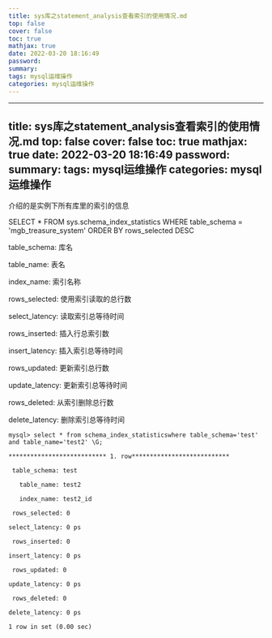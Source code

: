 ```yaml
---
title: sys库之statement_analysis查看索引的使用情况.md
top: false
cover: false
toc: true
mathjax: true
date: 2022-03-20 18:16:49
password:
summary:
tags: mysql运维操作
categories: mysql运维操作
---
```

---
title: sys库之statement_analysis查看索引的使用情况.md
top: false
cover: false
toc: true
mathjax: true
date: 2022-03-20 18:16:49
password:
summary:
tags: mysql运维操作
categories: mysql运维操作
---
介绍的是实例下所有库里的索引的信息

SELECT
	* 
FROM
	sys.schema_index_statistics 
WHERE
	table_schema = 'mgb_treasure_system' 
ORDER BY
	rows_selected DESC



table_schema: 库名

table_name: 表名

index_name: 索引名称

rows_selected: 使用索引读取的总行数

select_latency: 读取索引总等待时间

rows_inserted: 插入行总索引数

insert_latency: 插入索引总等待时间

rows_updated: 更新索引总行数

update_latency: 更新索引总等待时间

 rows_deleted: 从索引删除总行数

delete_latency: 删除索引总等待时间

 
~~~
mysql> select * from schema_index_statisticswhere table_schema='test' and table_name='test2' \G;

*************************** 1. row***************************

 table_schema: test

   table_name: test2

   index_name: test2_id

 rows_selected: 0

select_latency: 0 ps

 rows_inserted: 0

insert_latency: 0 ps

 rows_updated: 0

update_latency: 0 ps

 rows_deleted: 0

delete_latency: 0 ps

1 row in set (0.00 sec)

~~~

